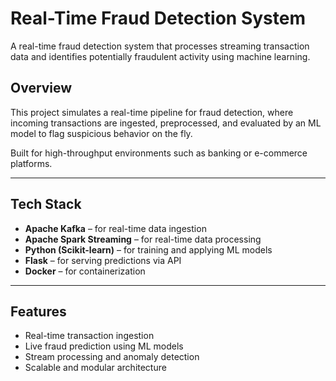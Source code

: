 #  Real-Time Fraud Detection System

A real-time fraud detection system that processes streaming transaction data and identifies potentially fraudulent activity using machine learning.

##  Overview

This project simulates a real-time pipeline for fraud detection, where incoming transactions are ingested, preprocessed, and evaluated by an ML model to flag suspicious behavior on the fly.

Built for high-throughput environments such as banking or e-commerce platforms.

---

##  Tech Stack

- **Apache Kafka** – for real-time data ingestion
- **Apache Spark Streaming** – for real-time data processing
- **Python (Scikit-learn)** – for training and applying ML models
- **Flask** – for serving predictions via API
- **Docker** – for containerization

---

##  Features

- Real-time transaction ingestion
- Live fraud prediction using ML models
- Stream processing and anomaly detection
- Scalable and modular architecture



